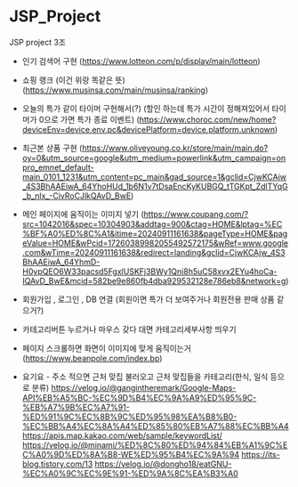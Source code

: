 # JSP_Project
JSP project 3조

- 인기 검색어 구현 (https://www.lotteon.com/p/display/main/lotteon)
- 쇼핑 랭크 (이건 위랑 똑같은 뜻) (https://www.musinsa.com/main/musinsa/ranking)
- 오늘의 특가 같이 타이머 구현해서(?) (할인 하는데 특가 시간이 정해져있어서 타이머가 0으로 가면 특가 종료 이벤트) (https://www.choroc.com/new/home?deviceEnv=device.env.pc&devicePlatform=device.platform.unknown)
- 최근본 상품 구현 (https://www.oliveyoung.co.kr/store/main/main.do?oy=0&utm_source=google&utm_medium=powerlink&utm_campaign=onpro_emnet_default-main_0101_1231&utm_content=pc_main&gad_source=1&gclid=CjwKCAjw_4S3BhAAEiwA_64YhoHUd_1b6N1v7tDsaEncKyKUBGQ_tTGKpt_ZdlTYqG_b_nlx_-CivRoCJlkQAvD_BwE)
- 메인 페이지에 움직이는 이미지 넣기 (https://www.coupang.com/?src=1042016&spec=10304903&addtag=900&ctag=HOME&lptag=%EC%BF%A0%ED%8C%A1&itime=20240911161638&pageType=HOME&pageValue=HOME&wPcid=17260389982055492572175&wRef=www.google.com&wTime=20240911161638&redirect=landing&gclid=CjwKCAjw_4S3BhAAEiwA_64YhmD-H0ypQEO6W33pacsd5FgxlUSKFj3BWy1Qni8h5uC58xvx2EYu4hoCa-IQAvD_BwE&mcid=582be9e860fb4dba929532128e786eb8&network=g)
- 회원가입 , 로그인 , DB 연결 (회원이면 특가 더 보여주거나 회원전용 판매 상품 같으거?)
- 카테고리버튼 누르거나 마우스 갖다 대면 카테고리세부사항 띄우기
- 페이지 스크롤하면 화면이 이미지에 맞게 움직이는거 (https://www.beanpole.com/index.bp)



- 요기요 - 주소 적으면 근처 맞집 불러오고 근처 맞집들을 카테고리(한식, 일식 등으로 분류)
  https://velog.io/@gangintheremark/Google-Maps-API%EB%A5%BC-%EC%9D%B4%EC%9A%A9%ED%95%9C-%EB%A7%9B%EC%A7%91-%ED%91%9C%EC%8B%9C%ED%95%98%EA%B8%B0-%EC%BB%A4%EC%8A%A4%ED%85%80%EB%A7%88%EC%BB%A4
  https://apis.map.kakao.com/web/sample/keywordList/
  https://velog.io/@minami/%ED%8C%80%ED%94%84%EB%A1%9C%EC%A0%9D%ED%8A%B8-WE%ED%95%B4%EC%9A%94
  https://its-blog.tistory.com/13
  https://velog.io/@dongho18/eatGNU-%EC%A0%9C%EC%9E%91-%ED%9A%8C%EA%B3%A0
  
